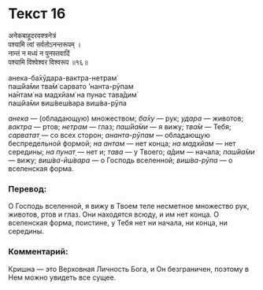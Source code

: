 # Текст 16

अनेकबाहूदरवक्त्रनेत्रं  
पश्यामि त्वां सर्वतोऽनन्तरूपम् ।  
नान्तं न मध्यं न पुनस्तवादिं  
पश्यामि विश्वेश्वर विश्वरूप ॥१६॥

анека-ба̄хӯдара-вактра-нетрам̇  
паш́йа̄ми тва̄м̇ сарвато ’нанта-рӯпам  
на̄нтам̇ на мадхйам̇ на пунас тава̄дим̇  
паш́йа̄ми виш́веш́вара виш́ва-рӯпа

_анека_ — (обладающую) множеством; _ба̄ху_ — рук; _удара_ — животов; _вактра_ — ртов; _нетрам_ — глаз; _паш́йа̄ми_ — я вижу; _тва̄м_ — Тебя; _сарватат̣_ — со всех сторон; _ананта-рӯпам_ — обладающую беспредельной формой; _на антам_ — нет конца; _на мадхйам_ — нет середины; _на пунат̣_ — нет и; _тава_ — у Твоего; _а̄дим_ — начала; _паш́йа̄ми_ — вижу; _виш́ва-ӣш́вара_ — о Господь вселенной; _виш́ва-рӯпа_ — о вселенская форма.

### Перевод:

О Господь вселенной, я вижу в Твоем теле несметное множество рук, животов, ртов и глаз. Они находятся всюду, и им нет конца. О вселенская форма, поистине, у Тебя нет ни начала, ни конца, ни середины.

### Комментарий:

Кришна — это Верховная Личность Бога, и Он безграничен, поэтому в Нем можно увидеть все сущее.